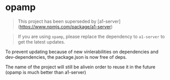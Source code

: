 # opamp

>This project has been superseded by [a1-server] (https://www.npmjs.com/package/a1-server)

>If you are using `opamp`, please replace the dependency to `a1-server` to get the latest updates.

To prevent updating because of new vinlerabilities on dependencies and dev-dependencies, the package.json is now free of deps.

The name of the project will still be alivein order to reuse it in the future (opamp is much better than a1-server)
